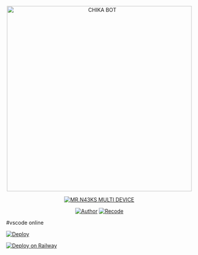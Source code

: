 <p align="center">
<img src="https://k.top4top.io/p_180036row0.jpg" alt="CHIKA BOT" width="500"/>


</p>
<p align="center">
<a href="#"><img title="MR.N43KS MULTI DEVICE" src="https://img.shields.io/badge/MR-N43KS%20MULTI%20DEVICE-green?colorA=%23ff0000&colorB=%23017e40&style=for-the-badge"></a>
</p>
<p align="center">
<a href="https://github.com/MR-N43KS"><img title="Author" src="https://img.shields.io/badge/Author-MR.N43KS-red.svg?style=for-the-badge&logo=github"></a>
<a href="https://github.com/MR-N43KS/vscode"><img title="Recode" src="https://img.shields.io/badge/Recode-TEMAN:)-red.svg?style=for-the-badge&logo=github"></a>
</p>

#vscode online

[![Deploy](https://www.herokucdn.com/deploy/button.svg)](https://github.com/MR.N43KS/vscode)

[![Deploy on Railway](https://railway.app/button.svg)](https://railway.app/new/template?template=https://github.com/MR-N43KS/vscode)
